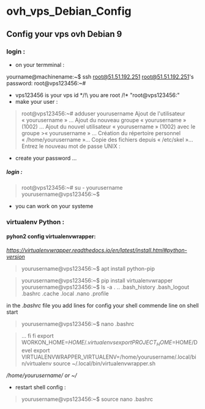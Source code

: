 # ovh_vps_Debian_Config

## Config your vps ovh Debian 9

### login :
* on your termminal :
>
yourname@machinename:~$ ssh root@51.51.192.251
root@51.51.192.251's password:
root@vps123456:~#

* vps123456 is your vps id */!\ you are root /!\* "root@vps123456:"
* make your user :
>root@vps123456:~# adduser yourusername
>Ajout de l'utilisateur « yourusername » ...
>Ajout du nouveau groupe « yourusername » (1002) ...
>Ajout du nouvel utilisateur « yourusername » (1002) avec le groupe >« yourusername » ...
>Création du répertoire personnel « /home/yourusername »...
>Copie des fichiers depuis « /etc/skel »...
>Entrez le nouveau mot de passe UNIX :

* create your password ...
##### login :
>root@vps123456:~# su - yourusername
>yourusername@vps123456:~$

* you can work on your systeme


### virtualenv Python :
#### pyhon2 config virtualenvwrapper:
*https://virtualenvwrapper.readthedocs.io/en/latest/install.html#python-version*

>yourusername@vps123456:~$ apt install python-pip

<!-- pip install virtualenv ??? -->
>yourusername@vps123456:~$ pip install virtualenvwrapper
>yourusername@vps123456:~$ ls -a
>.  ..  .bash_history  .bash_logout  .bashrc  .cache  .local  .nano .profile

in the *.bashrc* file you add lines for config your shell commende line on shell start
>yourusername@vps123456:~$ nano .bashrc

>
>...
> fi
>fi
>export WORKON_HOME=$HOME/.virtualenvs
>export PROJECT_HOME=$HOME/Devel
>export VIRTUALENVWRAPPER_VIRTUALENV=/home/yourusername/.local/bin/virtualenv
>source ~/.local/bin/virtualenvwrapper.sh

*/home/yourusername/ or ~/*
* restart shell config :
>yourusername@vps123456:~$ source nano .bashrc
